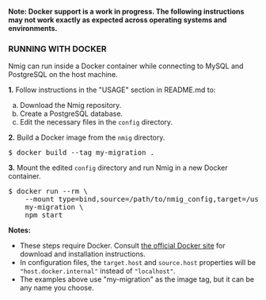 **Note: Docker support is a work in progress. The following instructions may not work exactly as expected across operating systems and environments.**

<h3>RUNNING WITH DOCKER</h3>

<p>Nmig can run inside a Docker container while connecting to MySQL and PostgreSQL on the host machine.</p>

<p><b>1.</b> Follow instructions in the "USAGE" section in README.md to:
   <ol type=a>
   <li>Download the Nmig repository.</li>
   <li>Create a PostgreSQL database.</li>
   <li>Edit the necessary files in the <code>config</code> directory.</li>
   </ol>
</p>
<p><b>2.</b> Build a Docker image from the <code>nmig</code> directory. <pre>$ docker build --tag my-migration . </pre>

<p><b>3.</b> Mount the edited <code>config</code> directory and run Nmig in a new Docker container.<br/>
<pre>$ docker run --rm \
    --mount type=bind,source=/path/to/nmig_config,target=/usr/src/app/config \
    my-migration \
    npm start
</pre>
</p>
<p>
<b>Notes: </b>
<ul>
   <li>These steps require Docker. Consult <a href="https://www.docker.com">the official Docker site</a> for download and installation instructions.</li>
   <li>In configuration files, the <code>target.host</code> and <code>source.host</code> properties will be <code>"host.docker.internal"</code> instead of <code>"localhost"</code>.</li>
   <li>The examples above use "my-migration" as the image tag, but it can be any name you choose.</p>
</p>
</ul>
